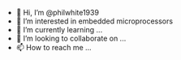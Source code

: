 - 👋 Hi, I’m @philwhite1939
- 👀 I’m interested in embedded microprocessors
- 🌱 I’m currently learning ...
- 💞️ I’m looking to collaborate on ...
- 📫 How to reach me ...

<!---
philwhite1939/philwhite1939 is a ✨ special ✨ repository because its `README.md` (this file) appears on your GitHub profile.
You can click the Preview link to take a look at your changes.
--->
